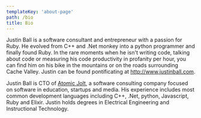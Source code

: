 ```yaml
---
templateKey: 'about-page'
path: /bio
title: Bio
---
```


Justin Ball is a software consultant and entrepreneur with a passion for Ruby.  He evolved from C++ and .Net monkey into a python programmer and finally found Ruby.  In the rare moments when he isn't writing code, talking about code or measuring his code productivity in profanity per hour, you can find him on his bike in the mountains or on the roads surrounding Cache Valley.  Justin can be found pontificating at <a href="http://www.justinball.com">http://www.justinball.com</a>.


Justin Ball is CTO of <a href="http://www.atomicjolt.com">Atomic Jolt</a>, a software consulting company focused on software in education, startups and media. His experience includes most common development languages including C++, .Net, python, Javascript, Ruby and Elixir. Justin holds degrees in Electrical Engineering and Instructional Technology.